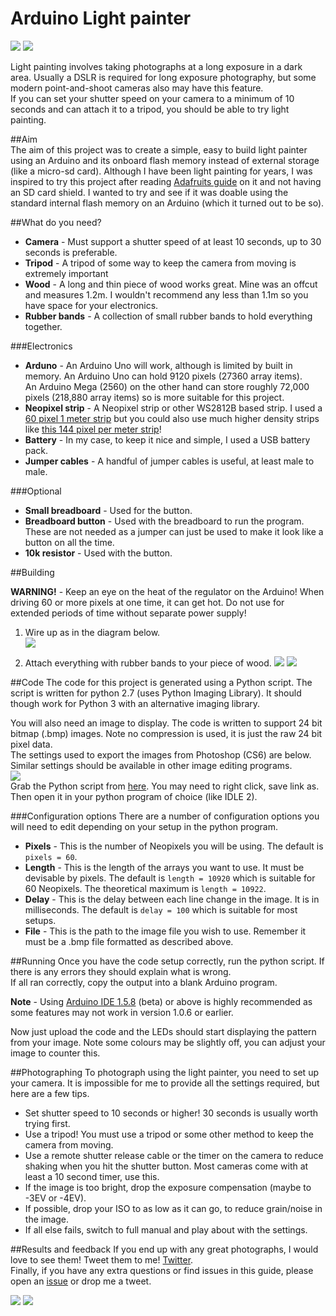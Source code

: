 Arduino Light painter
=============

![](images/pacman.jpg)
![](images/festival-of-light.jpg)

Light painting involves taking photographs at a long exposure in a dark area. Usually a DSLR is required for long exposure photography, but some modern point-and-shoot cameras also may have this feature.   
If you can set your shutter speed on your camera to a minimum of 10 seconds and can attach it to a tripod, you should be able to try light painting.     

##Aim   
The aim of this project was to create a simple, easy to build light painter using an Arduino and its onboard flash memory instead of external storage (like a micro-sd card). Although I have been light painting for years, I was inspired to try this project after reading [Adafruits guide](https://learn.adafruit.com/neopixel-painter/overview) on it and not having an SD card shield. I wanted to try and see if it was doable using the standard internal flash memory on an Arduino (which it turned out to be so).

##What do you need?
- **Camera** - Must support a shutter speed of at least 10 seconds, up to 30 seconds is preferable.   
- **Tripod** - A tripod of some way to keep the camera from moving is extremely important
- **Wood** - A long and thin piece of wood works great. Mine was an offcut and measures 1.2m. I wouldn't recommend any less than 1.1m so you have space for your electronics.
- **Rubber bands** - A collection of small rubber bands to hold everything together.   

###Electronics   
- **Arduno** - An Arduino Uno will work, although is limited by built in memory. An Arduino Uno can hold  9120 pixels (27360 array items).   
An Arduino Mega (2560) on the other hand can store roughly 72,000 pixels (218,880 array items) so is more suitable for this project.
- **Neopixel strip** - A Neopixel strip or other WS2812B based strip. I used a [60 pixel 1 meter strip](http://www.adafruit.com/products/1461) but you could also use much higher density strips like [this 144 pixel per meter strip](http://www.adafruit.com/products/1461)!
- **Battery** - In my case, to keep it nice and simple, I used a USB battery pack.
- **Jumper cables** - A handful of jumper cables is useful, at least male to male.

###Optional
- **Small breadboard** - Used for the button.
- **Breadboard button** - Used with the breadboard to run the program. These are not needed as a jumper can just be used to make it look like a button on all the time.
- **10k resistor** - Used with the button.


##Building
 
**WARNING!** - Keep an eye on the heat of the regulator on the Arduino!
When driving 60 or more pixels at one time, it can get hot. Do not use for extended periods of time without separate power supply!   
   
1. Wire up as in the diagram below.  
![](images/wiring-1.jpg)

2. Attach everything with rubber bands to your piece of wood.
![](images/building-1.jpg)
![](images/building-2.jpg)

##Code
The code for this project is generated using a Python script. The script is written for python 2.7 (uses Python Imaging Library). It should though work for Python 3 with an alternative imaging library.   
   
You will also need an image to display. The code is written to support 24 bit bitmap (.bmp) images. Note no compression is used, it is just the raw 24 bit pixel data.   
The settings used to export the images from Photoshop (CS6) are below. Similar settings should be available in other image editing programs.     
![](images/photoshop-settings.png)   
Grab the Python script from [here](LightPaintBuild.py). You may need to right click, save link as.   
Then open it in your python program of choice (like IDLE 2).  
   
###Configuration options
There are a number of configuration options you will need to edit depending on your setup in the python program.   
- **Pixels** - This is the number of Neopixels you will be using. The default is ```pixels = 60```.  
- **Length** - This is the length of the arrays you want to use. It must be devisable by pixels. The default is ```length = 10920``` which is suitable for 60 Neopixels. The theoretical maximum is ```length = 10922```.     
- **Delay** - This is the delay between each line change in the image. It is in milliseconds. The default is ```delay = 100``` which is suitable for most setups.
- **File** - This is the path to the image file you wish to use. Remember it must be a .bmp file formatted as described above.   

##Running
Once you have the code setup correctly, run the python script. If there is any errors they should explain what is wrong.   
If all ran correctly, copy the output into a blank Arduino program.   
   
**Note** - Using [Arduino IDE 1.5.8](http://arduino.cc/en/Main/Software) (beta) or above is highly recommended as some features may not work in version 1.0.6 or earlier.   
   
Now just upload the code and the LEDs should start displaying the pattern from your image. Note some colours may be slightly off, you can adjust your image to counter this.   

##Photographing
To photograph using the light painter, you need to set up your camera. It is impossible for me to provide all the settings required, but here are a few tips.
- Set shutter speed to 10 seconds or higher! 30 seconds is usually worth trying first.   
- Use a tripod! You must use a tripod or some other method to keep the camera from moving.   
- Use a remote shutter release cable or the timer on the camera to reduce shaking when you hit the shutter button. Most cameras come with at least a 10 second timer, use this.
- If the image is too bright, drop the exposure compensation (maybe to -3EV or -4EV).
- If possible, drop your ISO to as low as it can go, to reduce grain/noise in the image.   
- If all else fails, switch to full manual and play about with the settings.     

##Results and feedback
If you end up with any great photographs, I would love to see them! Tweet them to me! [Twitter](http://twitter.com/gbaman1).   
Finally, if you have any extra questions or find issues in this guide, please open an [issue](https://github.com/gbaman/Light-painter/issues) or drop me a tweet.

![](images/mario.jpg)
![](images/rainbow.jpg)
